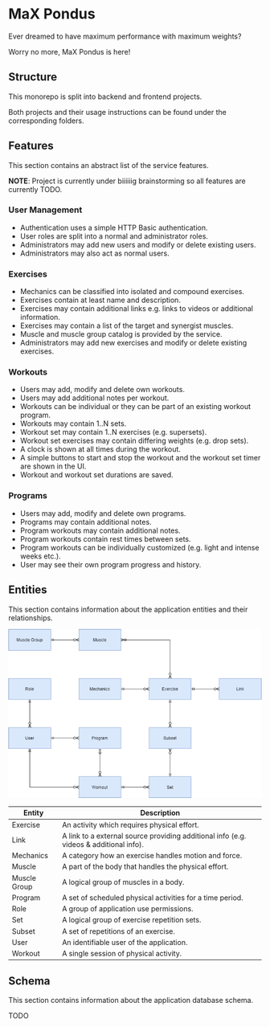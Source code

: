# MaX Pondus

Ever dreamed to have maximum performance with maximum weights?

Worry no more, MaX Pondus is here!

## Structure

This monorepo is split into backend and frontend projects.

Both projects and their usage instructions can be found under the corresponding folders.

## Features

This section contains an abstract list of the service features.

**NOTE**: Project is currently under biiiiiig brainstorming so all features are currently TODO.

### User Management

- Authentication uses a simple HTTP Basic authentication.
- User roles are split into a normal and administrator roles.
- Administrators may add new users and modify or delete existing users.
- Administrators may also act as normal users.

### Exercises

- Mechanics can be classified into isolated and compound exercises.
- Exercises contain at least name and description.
- Exercises may contain additional links e.g. links to videos or additional information.
- Exercises may contain a list of the target and synergist muscles.
- Muscle and muscle group catalog is provided by the service.
- Administrators may add new exercises and modify or delete existing exercises.

### Workouts

- Users may add, modify and delete own workouts.
- Users may add additional notes per workout.
- Workouts can be individual or they can be part of an existing workout program.
- Workouts may contain 1..N sets.
- Workout set may contain 1..N exercises (e.g. supersets).
- Workout set exercises may contain differing weights (e.g. drop sets).
- A clock is shown at all times during the workout.
- A simple buttons to start and stop the workout and the workout set timer are shown in the UI.
- Workout and workout set durations are saved.

### Programs

- Users may add, modify and delete own programs.
- Programs may contain additional notes.
- Program workouts may contain additional notes.
- Program workouts contain rest times between sets.
- Program workouts can be individually customized (e.g. light and intense weeks etc.).
- User may see their own program progress and history.

## Entities

This section contains information about the application entities and their relationships.

![alt text](https://github.com/toivjon/max-pondus/blob/main/documentation/entities.png "Entities")

| Entity       | Description                                                                            |
| ------------ | -------------------------------------------------------------------------------------- |
| Exercise     | An activity which requires physical effort.                                            |
| Link         | A link to a external source providing additional info (e.g. videos & additional info). |
| Mechanics    | A category how an exercise handles motion and force.                                   |
| Muscle       | A part of the body that handles the physical effort.                                   |
| Muscle Group | A logical group of muscles in a body.                                                  |
| Program      | A set of scheduled physical activities for a time period.                              |
| Role         | A group of application use permissions.                                                |
| Set          | A logical group of exercise repetition sets.                                           |
| Subset       | A set of repetitions of an exercise.                                                   |
| User         | An identifiable user of the application.                                               |
| Workout      | A single session of physical activity.                                                 |

## Schema

This section contains information about the application database schema.

TODO
